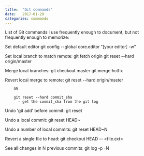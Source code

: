 ```yaml
---
title:  "Git commands"
date:   2017-01-29
categories: commands
---
```


List of Git commands I use frequently enough to document, but not frequently enough to memorize:

Set default editor
        git config --global core.editor "[your editor] -w"

Set local branch to match remote:
        git fetch origin
        git reset --hard origin/master

Merge local branches:
        git checkout master
        git merge hotfix

Revert local merge to remote:
        git reset --hard origin/master

        OR

        git reset --hard commit_sha
          - get the commit_sha from the git log

Undo 'git add' before commit:
        git reset <file>

Undo a local commit:
        git reset HEAD~

Undo a number of local commits:
        git reset HEAD~N

Revert a single file to head:
        git checkout HEAD -- <file.ext>

See all changes in N previous commits:
        git log -p -N
